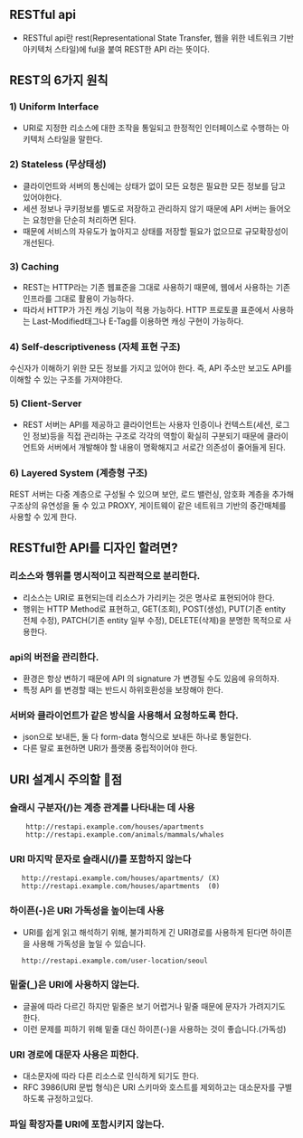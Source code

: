## RESTful api

- RESTful api란 rest(Representational State Transfer, 웹을 위한 네트워크 기반 아키텍처 스타일)에 ful을 붙여 REST한 API 라는 뜻이다.

## REST의 6가지 원칙

### 1) Uniform Interface

- URI로 지정한 리소스에 대한 조작을 통일되고 한정적인 인터페이스로 수행하는 아키텍처 스타일을 말한다.

### 2) Stateless (무상태성)

- 클라이언트와 서버의 통신에는 상태가 없이 모든 요청은 필요한 모든 정보를 담고 있어야한다.
- 세션 정보나 쿠키정보를 별도로 저장하고 관리하지 않기 때문에 API 서버는 들어오는 요청만을 단순히 처리하면 된다.
- 때문에 서비스의 자유도가 높아지고 상태를 저장할 필요가 없으므로 규모확장성이 개선된다.

### 3) Caching

- REST는 HTTP라는 기존 웹표준을 그대로 사용하기 때문에, 웹에서 사용하는 기존 인프라를 그대로 활용이 가능하다.
- 따라서 HTTP가 가진 캐싱 기능이 적용 가능하다. HTTP 프로토콜 표준에서 사용하는 Last-Modified태그나 E-Tag를 이용하면 캐싱 구현이 가능하다.

### 4) Self-descriptiveness (자체 표현 구조)

수신자가 이해하기 위한 모든 정보를 가지고 있어야 한다. 즉, API 주소만 보고도 API를 이해할 수 있는 구조를 가져야한다.

### 5) Client-Server

- REST 서버는 API를 제공하고 클라이언트는 사용자 인증이나 컨텍스트(세션, 로그인 정보)등을 직접 관리하는 구조로 각각의 역할이 확실히 구분되기 때문에 클라이언트와 서버에서 개발해야 할 내용이 명확해지고 서로간 의존성이 줄어들게 된다.

### 6) Layered System (계층형 구조)

REST 서버는 다중 계층으로 구성될 수 있으며 보안, 로드 밸런싱, 암호화 계층을 추가해 구조상의 유연성을 둘 수 있고 PROXY, 게이트웨이 같은 네트워크 기반의 중간매체를 사용할 수 있게 한다.

## RESTful한 API를 디자인 할려면?

### 리소스와 행위를 명시적이고 직관적으로 분리한다.

- 리소스는 URI로 표현되는데 리소스가 가리키는 것은 명사로 표현되어야 한다.
- 행위는 HTTP Method로 표현하고, GET(조회), POST(생성), PUT(기존 entity 전체 수정), PATCH(기존 entity 일부 수정), DELETE(삭제)을 분명한 목적으로 사용한다.

### api의 버전을 관리한다.

- 환경은 항상 변하기 때문에 API 의 signature 가 변경될 수도 있음에 유의하자.
- 특정 API 를 변경할 때는 반드시 하위호환성을 보장해야 한다.

### 서버와 클라이언트가 같은 방식을 사용해서 요청하도록 한다.

- json으로 보내든, 둘 다 form-data 형식으로 보내든 하나로 통일한다.
- 다른 말로 표현하면 URI가 플랫폼 중립적이어야 한다.

## URI 설계시 주의할 점

### 슬래시 구분자(/)는 계층 관계를 나타내는 데 사용

```
    http://restapi.example.com/houses/apartments
    http://restapi.example.com/animals/mammals/whales
```

### URI 마지막 문자로 슬래시(/)를 포함하지 않는다

```
   http://restapi.example.com/houses/apartments/ (X)
   http://restapi.example.com/houses/apartments  (0)
```

### 하이픈(-)은 URI 가독성을 높이는데 사용

- URI를 쉽게 읽고 해석하기 위해, 불가피하게 긴 URI경로를 사용하게 된다면 하이픈을 사용해 가독성을 높일 수 있습니다.

```
   http://restapi.example.com/user-location/seoul
```

### 밑줄(\_)은 URI에 사용하지 않는다.

- 글꼴에 따라 다르긴 하지만 밑줄은 보기 어렵거나 밑줄 때문에 문자가 가려지기도 한다.
- 이런 문제를 피하기 위해 밑줄 대신 하이픈(-)을 사용하는 것이 좋습니다.(가독성)

### URI 경로에 대문자 사용은 피한다.

- 대소문자에 따라 다른 리소스로 인식하게 되기도 한다.
- RFC 3986(URI 문법 형식)은 URI 스키마와 호스트를 제외하고는 대소문자를 구별하도록 규정하고있다.

### 파일 확장자를 URI에 포함시키지 않는다.
